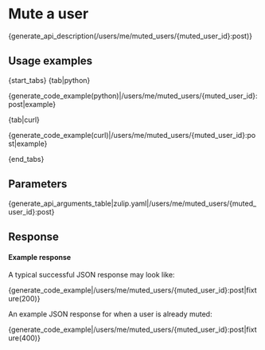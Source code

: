 # Mute a user

{generate_api_description(/users/me/muted_users/{muted_user_id}:post)}

## Usage examples

{start_tabs}
{tab|python}

{generate_code_example(python)|/users/me/muted_users/{muted_user_id}:post|example}

{tab|curl}

{generate_code_example(curl)|/users/me/muted_users/{muted_user_id}:post|example}

{end_tabs}

## Parameters

{generate_api_arguments_table|zulip.yaml|/users/me/muted_users/{muted_user_id}:post}

## Response

#### Example response

A typical successful JSON response may look like:

{generate_code_example|/users/me/muted_users/{muted_user_id}:post|fixture(200)}


An example JSON response for when a user is already muted:

{generate_code_example|/users/me/muted_users/{muted_user_id}:post|fixture(400)}
